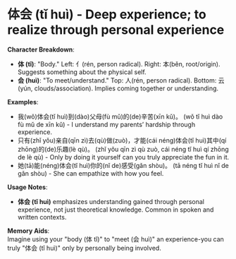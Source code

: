 # **体会 (tǐ huì) - Deep experience; to realize through personal experience**

**Character Breakdown**:  
- **体 (tǐ)**: "Body." Left: 亻(rén, person radical). Right: 本(běn, root/origin). Suggests something about the physical self.  
- **会 (huì)**: "To meet/understand." Top: 人(rén, person radical). Bottom: 云(yún, clouds/association). Implies coming together or understanding.

**Examples**:  
- 我(wǒ)体会(tǐ huì)到(dào)父母(fù mǔ)的(de)辛苦(xīn kǔ)。 (wǒ tǐ huì dào fù mǔ de xīn kǔ) - I understand my parents’ hardship through experience.  
- 只有(zhǐ yǒu)亲自(qīn zì)去(qù)做(zuò)，才能(cái néng)体会(tǐ huì)其中(qí zhōng)的(de)乐趣(lè qù)。 (zhǐ yǒu qīn zì qù zuò, cái néng tǐ huì qí zhōng de lè qù) - Only by doing it yourself can you truly appreciate the fun in it.  
- 她(tā)能(néng)体会(tǐ huì)你的(nǐ de)感受(gǎn shòu)。 (tā néng tǐ huì nǐ de gǎn shòu) - She can empathize with how you feel.

**Usage Notes**:  
- **体会 (tǐ huì)** emphasizes understanding gained through personal experience, not just theoretical knowledge. Common in spoken and written contexts.

**Memory Aids**:  
Imagine using your "body (体 tǐ)" to "meet (会 huì)" an experience-you can truly "体会 (tǐ huì)" only by personally being involved.